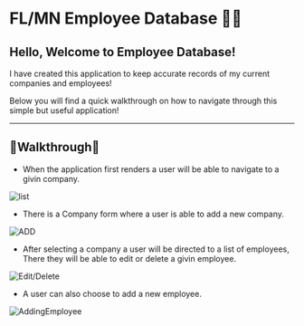 # FL/MN Employee Database 🧑‍🏭

  Hello, Welcome to Employee Database! 
-
I have created this application to keep accurate records of my current companies and employees!

Below you will find a quick walkthrough on how to navigate through this simple but useful application!

---

🌟Walkthrough🌟
---

- When the application first renders a user will be able to navigate to a givin
  company.

![list](https://media.giphy.com/media/F3fg76tXb5QiMriMXB/giphy.gif)

- There is a Company form where a user is able to add a new company.

![ADD](https://media.giphy.com/media/f0gIHhn53LCOUuJ6kD/giphy.gif)

- After selecting a company a user will be directed to a list of employees,
  There they will be able to edit or delete a givin employee.

![Edit/Delete](https://media.giphy.com/media/Fz7ko3OU10PtDOVhuK/giphy.gif)

- A user can also choose to add a new employee.

![AddingEmployee](https://media.giphy.com/media/iM3OLpp9iFgbOJdQMj/giphy.gif)
